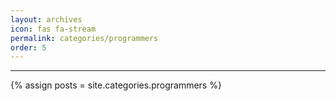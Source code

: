 ```yaml
---
layout: archives
icon: fas fa-stream
permalink: categories/programmers
order: 5
---
```


***

{% assign posts = site.categories.programmers %}